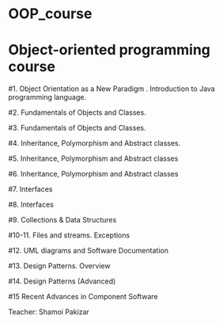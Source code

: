 # OOP_course
 Object-oriented programming course
 =========================================================================================
#1. Object Orientation as a New Paradigm . Introduction to Java programming language.

#2. Fundamentals of Objects and Classes.

#3. Fundamentals of Objects and Classes.

#4. Inheritance, Polymorphism and Abstract classes.

#5. Inheritance, Polymorphism and Abstract classes

#6. Inheritance, Polymorphism and Abstract classes

#7. Interfaces

#8. Interfaces

#9. Collections & Data Structures

#10-11. Files and streams. Exceptions

#12. UML diagrams and Software Documentation

#13. Design Patterns. Overview

#14. Design Patterns (Advanced)

#15 Recent Advances in Component Software 

Teacher: Shamoi Pakizar

